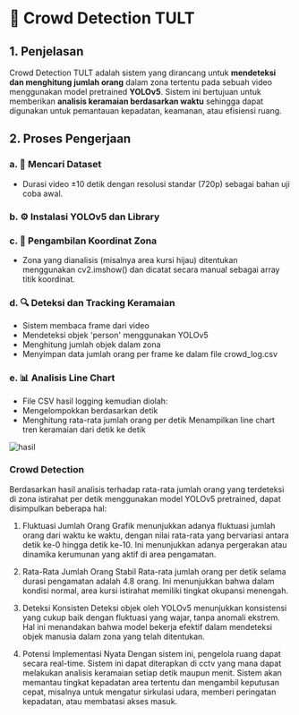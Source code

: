 # 👥 Crowd Detection TULT

## 1. Penjelasan

Crowd Detection TULT adalah sistem yang dirancang untuk **mendeteksi dan menghitung jumlah orang** dalam zona tertentu pada sebuah video menggunakan model pretrained **YOLOv5**. Sistem ini bertujuan untuk memberikan **analisis keramaian berdasarkan waktu** sehingga dapat digunakan untuk pemantauan kepadatan, keamanan, atau efisiensi ruang.

## 2. Proses Pengerjaan

### a. 📌 Mencari Dataset
- Durasi video ±10 detik dengan resolusi standar (720p) sebagai bahan uji coba awal.

### b. ⚙️ Instalasi YOLOv5 dan Library

### c. 📌 Pengambilan Koordinat Zona
- Zona yang dianalisis (misalnya area kursi hijau) ditentukan menggunakan cv2.imshow() dan dicatat secara manual sebagai array titik koordinat.

### d. 🔍 Deteksi dan Tracking Keramaian
- Sistem membaca frame dari video
- Mendeteksi objek 'person' menggunakan YOLOv5
- Menghitung jumlah objek dalam zona
- Menyimpan data jumlah orang per frame ke dalam file crowd_log.csv

### e. 📊 Analisis Line Chart
- File CSV hasil logging kemudian diolah:
- Mengelompokkan berdasarkan detik
- Menghitung rata-rata jumlah orang per detik
Menampilkan line chart tren keramaian dari detik ke detik

![hasil](https://github.com/user-attachments/assets/f709cceb-1e21-4553-a1fa-b2bff87cfcb9)

### Crowd Detection
Berdasarkan hasil analisis terhadap rata-rata jumlah orang yang terdeteksi di zona istirahat per detik menggunakan model YOLOv5 pretrained, dapat disimpulkan beberapa hal:

1. Fluktuasi Jumlah Orang
Grafik menunjukkan adanya fluktuasi jumlah orang dari waktu ke waktu, dengan nilai rata-rata yang bervariasi antara detik ke-0 hingga detik ke-10. Ini menunjukkan adanya pergerakan atau dinamika kerumunan yang aktif di area pengamatan.

2. Rata-Rata Jumlah Orang Stabil
Rata-rata jumlah orang per detik selama durasi pengamatan adalah 4.8 orang. Ini menunjukkan bahwa dalam kondisi normal, area kursi istirahat memiliki tingkat okupansi menengah.

3. Deteksi Konsisten
Deteksi objek oleh YOLOv5 menunjukkan konsistensi yang cukup baik dengan fluktuasi yang wajar, tanpa anomali ekstrem. Hal ini menandakan bahwa model bekerja efektif dalam mendeteksi objek manusia dalam zona yang telah ditentukan.

4. Potensi Implementasi Nyata
Dengan sistem ini, pengelola ruang dapat secara real-time. Sistem ini dapat diterapkan di cctv yang mana dapat melakukan analisis keramaian setiap detik maupun menit. Sistem akan memantau tingkat kepadatan area tertentu dan mengambil keputusan cepat, misalnya untuk mengatur sirkulasi udara, memberi peringatan kepadatan, atau membatasi akses masuk. 
